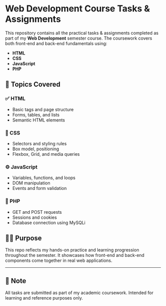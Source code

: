 
# Web Development Course Tasks & Assignments

This repository contains all the practical tasks & assignments completed as part of my **Web Development** semester course. The coursework covers both front-end and back-end fundamentals using:

- **HTML**
- **CSS**
- **JavaScript**
- **PHP**


## 🚀 Topics Covered

### ✅ HTML
- Basic tags and page structure  
- Forms, tables, and lists  
- Semantic HTML elements  

### 🎨 CSS
- Selectors and styling rules  
- Box model, positioning  
- Flexbox, Grid, and media queries  

### ⚙️ JavaScript
- Variables, functions, and loops  
- DOM manipulation  
- Events and form validation  

### 🧩 PHP
- GET and POST requests  
- Sessions and cookies  
- Database connection using MySQLi  

## 👨‍💻 Purpose

This repo reflects my hands-on practice and learning progression throughout the semester. It showcases how front-end and back-end components come together in real web applications.

---

## 📌 Note

All tasks are submitted as part of my academic coursework. Intended for learning and reference purposes only.
```
